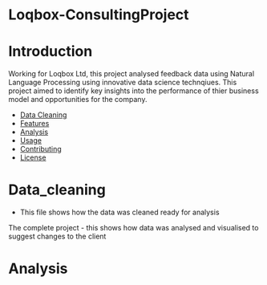# Loqbox-ConsultingProject
# Introduction

Working for Loqbox Ltd, this project analysed feedback data using Natural Language Processing using innovative data science technqiues. This project aimed to identify key insights into the performance of thier business model and opportunities for the company.

- [Data Cleaning](#Data_cleaning)
- [Features](#features)
- [Analysis](#Analysis)
- [Usage](#usage)
- [Contributing](#contributing)
- [License](#license)

# Data_cleaning
- This file shows how the data was cleaned ready for analysis

The complete project - this shows how data was analysed and visualised to suggest changes to the client

# Analysis
